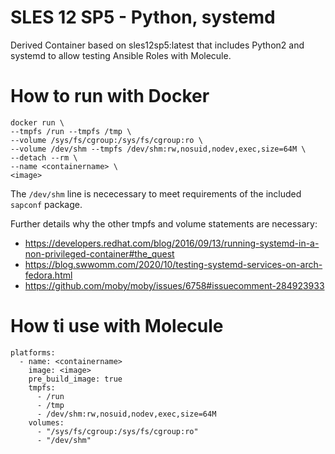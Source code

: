 <!--
 SPDX-FileCopyrightText: 2022 Dominik Wombacher <dominik@wombacher.cc>
 SPDX-License-Identifier: CC-BY-SA-4.0
-->
# SLES 12 SP5 - Python, systemd

Derived Container based on sles12sp5:latest that includes Python2 and systemd to allow testing Ansible Roles with Molecule.

# How to run with Docker

```
docker run \
--tmpfs /run --tmpfs /tmp \
--volume /sys/fs/cgroup:/sys/fs/cgroup:ro \
--volume /dev/shm --tmpfs /dev/shm:rw,nosuid,nodev,exec,size=64M \
--detach --rm \
--name <containername> \
<image>
```

The `/dev/shm` line is nececessary to meet requirements of the included `sapconf` package.

Further details why the other tmpfs and volume statements are necessary:

- https://developers.redhat.com/blog/2016/09/13/running-systemd-in-a-non-privileged-container#the_quest
- https://blog.swwomm.com/2020/10/testing-systemd-services-on-arch-fedora.html
- https://github.com/moby/moby/issues/6758#issuecomment-284923933

# How ti use with Molecule

```
platforms:
  - name: <containername>
    image: <image>
    pre_build_image: true
    tmpfs:
      - /run
      - /tmp
      - /dev/shm:rw,nosuid,nodev,exec,size=64M
    volumes:
      - "/sys/fs/cgroup:/sys/fs/cgroup:ro"
      - "/dev/shm"
```
